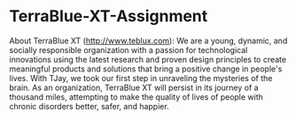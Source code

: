 # TerraBlue-XT-Assignment
About TerraBlue XT (http://www.teblux.com): We are a young, dynamic, and socially responsible organization with a passion for technological innovations using the latest research and proven design principles to create meaningful products and solutions that bring a positive change in people's lives. With TJay, we took our first step in unraveling the mysteries of the brain. As an organization, TerraBlue XT will persist in its journey of a thousand miles, attempting to make the quality of lives of people with chronic disorders better, safer, and happier.
